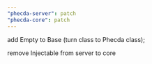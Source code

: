 ```yaml
---
"phecda-server": patch
"phecda-core": patch
---
```


add Empty to Base (turn class to Phecda class);

remove Injectable from server to core
